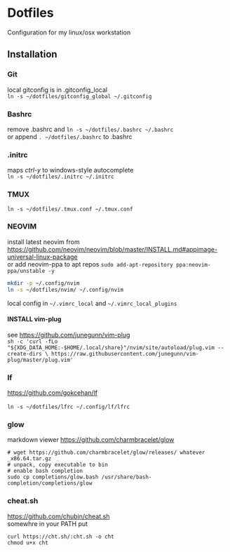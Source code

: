 # Dotfiles
Configuration for my linux/osx workstation

## Installation
### Git
local gitconfig is in .gitconfig_local <br/>
`ln -s ~/dotfiles/gitconfig_global ~/.gitconfig`

### Bashrc
remove .bashrc and
`ln -s ~/dotfiles/.bashrc ~/.bashrc`<br/>
or append `. ~/dotfiles/.bashrc` to .bashrc

### .initrc
maps *ctrl-y* to windows-style autocomplete <br/>
`ln -s ~/dotfiles/.initrc ~/.initrc`<br/>

### TMUX
`ln -s ~/dotfiles/.tmux.conf ~/.tmux.conf`

### NEOVIM
install latest neovim from https://github.com/neovim/neovim/blob/master/INSTALL.md#appimage-universal-linux-package<br/>
or add neovim-ppa to apt repos `sudo add-apt-repository ppa:neovim-ppa/unstable -y`<br/>
```bash
mkdir -p ~/.config/nvim
ln -s ~/dotfiles/nvim/ ~/.config/nvim
```
local config in `~/.vimrc_local` and `~/.vimrc_local_plugins`
#### INSTALL vim-plug
see https://github.com/junegunn/vim-plug<br/>
`sh -c 'curl -fLo "${XDG_DATA_HOME:-$HOME/.local/share}"/nvim/site/autoload/plug.vim --create-dirs \
       https://raw.githubusercontent.com/junegunn/vim-plug/master/plug.vim'`<br/>
### lf
https://github.com/gokcehan/lf<br/>  
`ln -s ~/dotfiles/lfrc ~/.config/lf/lfrc`

### glow
markdown viewer https://github.com/charmbracelet/glow<br/>
```
# wget https://github.com/charmbracelet/glow/releases/ whatever _x86.64.tar.gz
# unpack, copy executable to bin
# enable bash completion
sudo cp completions/glow.bash /usr/share/bash-completion/completions/glow
```

### cheat.sh
https://github.com/chubin/cheat.sh<br/>
somewhre in your PATH put<br/>
```
curl https://cht.sh/:cht.sh -o cht
chmod u+x cht
```
